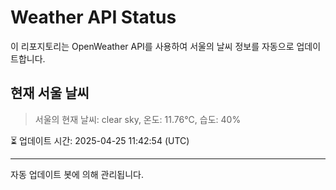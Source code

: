
# Weather API Status

이 리포지토리는 OpenWeather API를 사용하여 서울의 날씨 정보를 자동으로 업데이트합니다.

## 현재 서울 날씨
> 서울의 현재 날씨: clear sky, 온도: 11.76°C, 습도: 40%

⏳ 업데이트 시간: 2025-04-25 11:42:54 (UTC)

---
자동 업데이트 봇에 의해 관리됩니다.

